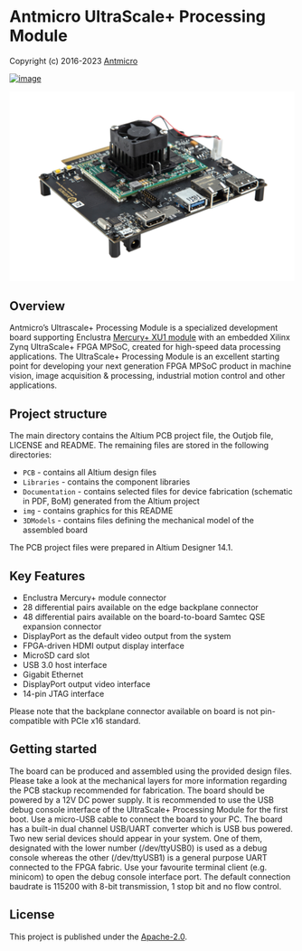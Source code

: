 # Antmicro UltraScale+ Processing Module

Copyright (c) 2016-2023 [Antmicro](https://www.antmicro.com)

[![image](https://img.shields.io/badge/View%20on-Antmicro%20Open%20Source%20Portal-332d37?style=flat-square)](https://opensource.antmicro.com/projects/ultrascale-plus-processing-module)

![](img/ultrascale-plus-processing-module.jpg)

## Overview

Antmicro’s Ultrascale+ Processing Module is a specialized development board supporting Enclustra [Mercury+ XU1 module](https://www.enclustra.com/en/products/system-on-chip-modules/mercury-xu1) with an embedded Xilinx Zynq UltraScale+ FPGA MPSoC, created for high-speed data processing applications.
The UltraScale+ Processing Module is an excellent starting point for developing your next generation FPGA MPSoC product in machine vision, image acquisition & processing, industrial motion control and other applications.

## Project structure

The main directory contains the Altium PCB project file, the Outjob file, LICENSE and README.
The remaining files are stored in the following directories:

* `PCB` -  contains all Altium design files
* `Libraries` - contains the component libraries
* `Documentation` - contains selected files for device fabrication (schematic in PDF, BoM) generated from the Altium project
* `img` - contains graphics for this README
* `3DModels` - contains files defining the mechanical model of the assembled board

The PCB project files were prepared in Altium Designer 14.1.

## Key Features

* Enclustra Mercury+ module connector
* 28 differential pairs available on the edge backplane connector
* 48 differential pairs available on the board-to-board Samtec QSE expansion connector
* DisplayPort as the default video output from the system
* FPGA-driven HDMI output display interface
* MicroSD card slot
* USB 3.0 host interface
* Gigabit Ethernet
* DisplayPort output video interface
* 14-pin JTAG interface

Please note that the backplane connector available on board is not pin-compatible with PCIe x16 standard.

## Getting started

The board can be produced and assembled using the provided design files.
Please take a look at the mechanical layers for more information regarding the PCB stackup recommended for fabrication.
The board should be powered by a 12V DC power supply. 
It is recommended to use the USB debug console interface of the UltraScale+ Processing Module for the first boot.
Use a micro-USB cable to connect the board to your PC.
The board has a built-in dual channel USB/UART converter which is USB bus powered.
Two new serial devices should appear in your system.
One of them, designated with the lower number (/dev/ttyUSB0) is used as a debug console whereas the other (/dev/ttyUSB1) is a general purpose UART connected to the FPGA fabric.
Use your favourite terminal client (e.g. minicom) to open the debug console interface port. The default connection baudrate is 115200 with 8-bit transmission, 1 stop bit and no flow control.

## License

This project is published under the [Apache-2.0](LICENSE).
